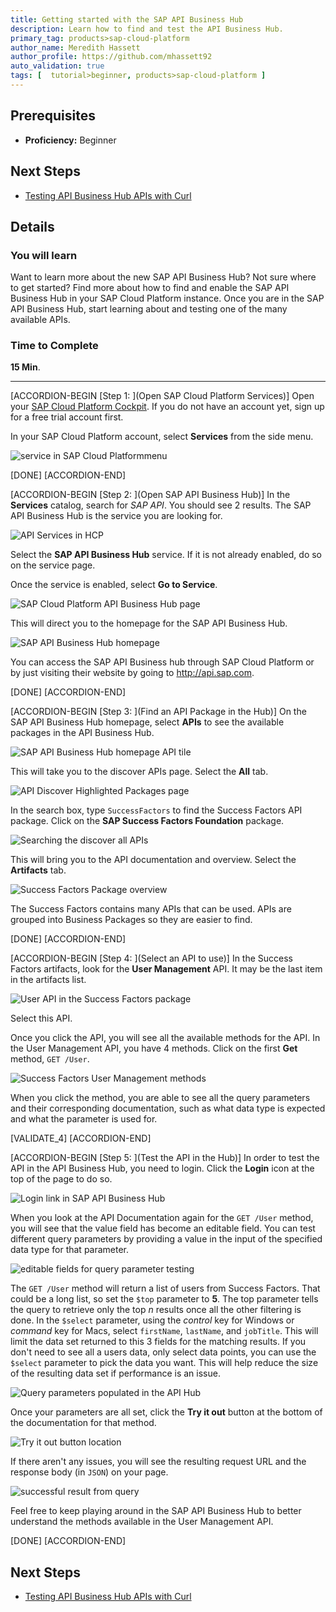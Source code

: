 ```yaml
---
title: Getting started with the SAP API Business Hub
description: Learn how to find and test the API Business Hub.
primary_tag: products>sap-cloud-platform
author_name: Meredith Hassett
author_profile: https://github.com/mhassett92
auto_validation: true
tags: [  tutorial>beginner, products>sap-cloud-platform ]
---
```

## Prerequisites  
 - **Proficiency:** Beginner

## Next Steps
 - [Testing API Business Hub APIs with Curl](https://www.sap.com/developer/tutorials/hcp-abh-test-locally.html)

## Details
### You will learn  
Want to learn more about the new SAP API Business Hub? Not sure where to get started? Find more about how to find and enable the SAP API Business Hub in your SAP Cloud Platform instance. Once you are in the SAP API Business Hub, start learning about and testing one of the many available APIs.

### Time to Complete
**15 Min**.

---

[ACCORDION-BEGIN [Step 1: ](Open SAP Cloud Platform Services)]
Open your [SAP Cloud Platform Cockpit](https://account.hanatrial.ondemand.com/cockpit). If you do not have an account yet, sign up for a free trial account first.

In your SAP Cloud Platform account, select **Services** from the side menu.

![service in SAP Cloud Platformmenu](1.png)

[DONE]
[ACCORDION-END]

[ACCORDION-BEGIN [Step 2: ](Open SAP API Business Hub)]
In the **Services** catalog, search for _SAP API_. You should see 2 results. The SAP API Business Hub is the service you are looking for.

![API Services in HCP](2.png)

Select the **SAP API Business Hub** service. If it is not already enabled, do so on the service page.

Once the service is enabled, select **Go to Service**.

![SAP Cloud Platform API Business Hub page](3.png)

This will direct you to the homepage for the SAP API Business Hub.

![SAP API Business Hub homepage](4.png)

You can access the SAP API Business hub through SAP Cloud Platform or by just visiting their website by going to <http://api.sap.com>.

[DONE]
[ACCORDION-END]

[ACCORDION-BEGIN [Step 3: ](Find an API Package in the Hub)]
On the SAP API Business Hub homepage, select **APIs** to see the available packages in the API Business Hub.

![SAP API Business Hub homepage API tile](5.png)

This will take you to the discover APIs page. Select the **All** tab.

![API Discover Highlighted Packages page](6.png)

In the search box, type `SuccessFactors` to find the Success Factors API package. Click on the **SAP Success Factors Foundation** package.

![Searching the discover all APIs](7.png)

This will bring you to the API documentation and overview. Select the **Artifacts** tab.

![Success Factors Package overview](8.png)

The Success Factors contains many APIs that can be used. APIs are grouped into Business Packages so they are easier to find.

[DONE]
[ACCORDION-END]


[ACCORDION-BEGIN [Step 4: ](Select an API to use)]
In the Success Factors artifacts, look for the **User Management** API. It may be the last item in the artifacts list.

![User API in the Success Factors package](9.png)

Select this API.

Once you click the API, you will see all the available methods for the API. In the User Management API, you have 4 methods. Click on the first **Get** method, `GET /User`.

![Success Factors User Management methods](9a.png)

When you click the method, you are able to see all the query parameters and their corresponding documentation, such as what data type is expected and what the parameter is used for.


[VALIDATE_4]
[ACCORDION-END]

[ACCORDION-BEGIN [Step 5: ](Test the API in the Hub)]
In order to test the API in the API Business Hub, you need to login. Click the **Login** icon at the top of the page to do so.

![Login link in SAP API Business Hub](9c.png)

When you look at the API Documentation again for the `GET /User` method, you will see that the value field has become an editable field. You can test different query parameters by providing a value in the input of the specified data type for that parameter.

![editable fields for query parameter testing](10.png)

The `GET /User` method will return a list of users from Success Factors. That could be a long list, so set the `$top` parameter to **5**. The top parameter tells the query to retrieve only the top _n_ results once all the other filtering is done. In the `$select` parameter, using the _control_ key for Windows or _command_ key for Macs, select `firstName`, `lastName`, and `jobTitle`. This will limit the data set returned to this 3 fields for the matching results. If you don't need to see all a users data, only select data points, you can use the `$select` parameter to pick the data you want. This will help reduce the size of the resulting data set if performance is an issue.

![Query parameters populated in the API Hub](11.png)

Once your parameters are all set, click the **Try it out** button at the bottom of the documentation for that method.

![Try it out button location](12.png)

If there aren't any issues, you will see the resulting request URL and the response body (in `JSON`) on your page.

![successful result from query](13.png)

Feel free to keep playing around in the SAP API Business Hub to better understand the methods available in the User Management API.

[DONE]
[ACCORDION-END]


## Next Steps
 - [Testing API Business Hub APIs with Curl](https://www.sap.com/developer/tutorials/hcp-abh-test-locally.html)

